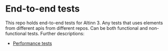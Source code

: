 # End-to-end tests
This repo holds end-to-end tests for Altinn 3.
Any tests that uses elements from different apis from different repos. Can be both functional and non-functional tests. Further descriptions:

- [Performance tests](performance-tests/README.md)
